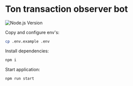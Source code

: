 # Ton transaction observer bot
![Node.js Version][node-version-image]


Copy and configure env's:
```bash
cp .env.example .env
```
Install dependencies:
```bash
npm i
```
Start application:
```bash
npm run start
```


[node-version-image]: https://img.shields.io/badge/dynamic/xml?color=success&label=node&query=%27%20%3E%3D%20%27&suffix=v18.0.0&url=https%3A%2F%2Fnodejs.org%2F